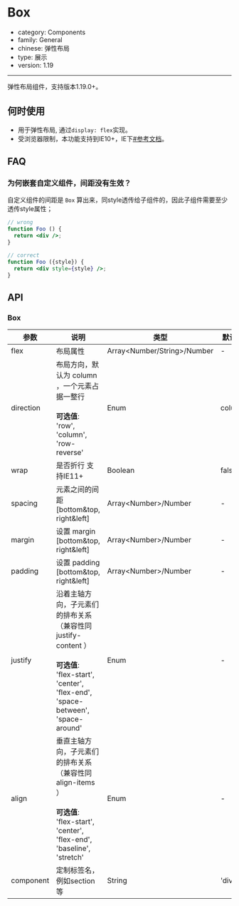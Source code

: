 # Box

-   category: Components
-   family: General
-   chinese: 弹性布局
-   type: 展示
-   version: 1.19

---

弹性布局组件，支持版本1.19.0+。

## 何时使用

-   用于弹性布局, 通过`display: flex`实现。
-   受浏览器限制，本功能支持到IE10+，IE下[#参考文档](https://docs.microsoft.com/en-us/previous-versions/windows/internet-explorer/ie-developer/dev-guides/hh673531(v=vs.85>))。

## FAQ

### 为何嵌套自定义组件，间距没有生效？

自定义组件的间距是 `Box` 算出来，同style透传给子组件的，因此子组件需要至少透传style属性；

```jsx
// wrong
function Foo () {
  return <div />;
}

// correct
function Foo ({style}) {
  return <div style={style} />;
}
```

## API

### Box

| 参数        | 说明                                                                                                                              | 类型                             | 默认值    |
| --------- | ------------------------------------------------------------------------------------------------------------------------------- | ------------------------------ | ------ |
| flex      | 布局属性                                                                                                                            | Array&lt;Number/String>/Number | -      |
| direction | 布局方向，默认为 column ，一个元素占据一整行<br><br>**可选值**:<br>'row', 'column', 'row-reverse'                                                    | Enum                           | column |
| wrap      | 是否折行 支持IE11+                                                                                                                    | Boolean                        | false  |
| spacing   | 元素之间的间距 [bottom&top, right&left]                                                                                                | Array&lt;Number>/Number        | -      |
| margin    | 设置 margin [bottom&top, right&left]                                                                                              | Array&lt;Number>/Number        | -      |
| padding   | 设置 padding [bottom&top, right&left]                                                                                             | Array&lt;Number>/Number        | -      |
| justify   | 沿着主轴方向，子元素们的排布关系 （兼容性同 justify-content ）<br><br>**可选值**:<br>'flex-start', 'center', 'flex-end', 'space-between', 'space-around' | Enum                           | -      |
| align     | 垂直主轴方向，子元素们的排布关系 （兼容性同 align-items ）<br><br>**可选值**:<br>'flex-start', 'center', 'flex-end', 'baseline', 'stretch'               | Enum                           | -      |
| component | 定制标签名， 例如section等                                                                                                               | String                         | 'div'  |
